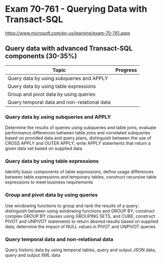 # Exam 70-761 - Querying Data with Transact-SQL

https://www.microsoft.com/en-us/learning/exam-70-761.aspx

## Query data with advanced Transact-SQL components (30-35%)

Topic|Progress
-----|--------
Query data by using subqueries and APPLY|
Query data by using table expressions|
Group and pivot data by using queries|
Query temporal data and non-relational data|

### Query data by using subqueries and APPLY 

Determine the results of queries using subqueries and table joins, evaluate performance differences between table joins and correlated subqueries based on provided data and query plans, distinguish between the use of CROSS APPLY and OUTER APPLY, write APPLY statements that return a given data set based on supplied data

### Query data by using table expressions 

Identify basic components of table expressions, define usage differences between table expressions and temporary tables, construct recursive table expressions to meet business requirements

### Group and pivot data by using queries 

Use windowing functions to group and rank the results of a query; distinguish between using windowing functions and GROUP BY; construct complex GROUP BY clauses using GROUPING SETS, and CUBE; construct PIVOT and UNPIVOT statements to return desired results based on supplied data; determine the impact of NULL values in PIVOT and UNPIVOT queries

### Query temporal data and non-relational data 

Query historic data by using temporal tables, query and output JSON data, query and output XML data
